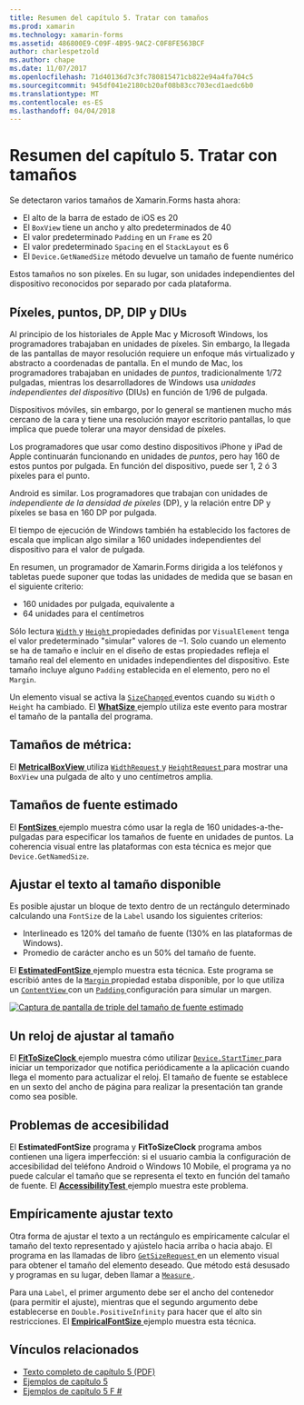 ```yaml
---
title: Resumen del capítulo 5. Tratar con tamaños
ms.prod: xamarin
ms.technology: xamarin-forms
ms.assetid: 486800E9-C09F-4B95-9AC2-C0F8FE563BCF
author: charlespetzold
ms.author: chape
ms.date: 11/07/2017
ms.openlocfilehash: 71d40136d7c3fc780815471cb822e94a4fa704c5
ms.sourcegitcommit: 945df041e2180cb20af08b83cc703ecd1aedc6b0
ms.translationtype: MT
ms.contentlocale: es-ES
ms.lasthandoff: 04/04/2018
---
```

# <a name="summary-of-chapter-5-dealing-with-sizes"></a>Resumen del capítulo 5. Tratar con tamaños

Se detectaron varios tamaños de Xamarin.Forms hasta ahora:

- El alto de la barra de estado de iOS es 20
- El `BoxView` tiene un ancho y alto predeterminados de 40
- El valor predeterminado `Padding` en un `Frame` es 20
- El valor predeterminado `Spacing` en el `StackLayout` es 6
- El `Device.GetNamedSize` método devuelve un tamaño de fuente numérico

Estos tamaños no son píxeles. En su lugar, son unidades independientes del dispositivo reconocidos por separado por cada plataforma.

## <a name="pixels-points-dps-dips-and-dius"></a>Píxeles, puntos, DP, DIP y DIUs

Al principio de los historiales de Apple Mac y Microsoft Windows, los programadores trabajaban en unidades de píxeles. Sin embargo, la llegada de las pantallas de mayor resolución requiere un enfoque más virtualizado y abstracto a coordenadas de pantalla. En el mundo de Mac, los programadores trabajaban en unidades de *puntos*, tradicionalmente 1/72 pulgadas, mientras los desarrolladores de Windows usa *unidades independientes del dispositivo* (DIUs) en función de 1/96 de pulgada.

Dispositivos móviles, sin embargo, por lo general se mantienen mucho más cercano de la cara y tiene una resolución mayor escritorio pantallas, lo que implica que puede tolerar una mayor densidad de píxeles.

Los programadores que usar como destino dispositivos iPhone y iPad de Apple continuarán funcionando en unidades de *puntos*, pero hay 160 de estos puntos por pulgada. En función del dispositivo, puede ser 1, 2 ó 3 píxeles para el punto.

Android es similar. Los programadores que trabajan con unidades de *independiente de la densidad de píxeles* (DP), y la relación entre DP y píxeles se basa en 160 DP por pulgada.

El tiempo de ejecución de Windows también ha establecido los factores de escala que implican algo similar a 160 unidades independientes del dispositivo para el valor de pulgada.

En resumen, un programador de Xamarin.Forms dirigida a los teléfonos y tabletas puede suponer que todas las unidades de medida que se basan en el siguiente criterio:

- 160 unidades por pulgada, equivalente a
- 64 unidades para el centímetros

Sólo lectura [ `Width` ](https://developer.xamarin.com/api/property/Xamarin.Forms.VisualElement.Width/) y [ `Height` ](https://developer.xamarin.com/api/property/Xamarin.Forms.VisualElement.Height/) propiedades definidas por `VisualElement` tenga el valor predeterminado "simular" valores de &ndash;1. Solo cuando un elemento se ha de tamaño e incluir en el diseño de estas propiedades refleja el tamaño real del elemento en unidades independientes del dispositivo. Este tamaño incluye alguno `Padding` establecida en el elemento, pero no el `Margin`.

Un elemento visual se activa la [ `SizeChanged` ](https://developer.xamarin.com/api/event/Xamarin.Forms.VisualElement.SizeChanged/) eventos cuando su `Width` o `Height` ha cambiado. El [ **WhatSize** ](https://github.com/xamarin/xamarin-forms-book-samples/tree/master/Chapter05/WhatSize) ejemplo utiliza este evento para mostrar el tamaño de la pantalla del programa.

## <a name="metrical-sizes"></a>Tamaños de métrica:

El [ **MetricalBoxView** ](https://github.com/xamarin/xamarin-forms-book-samples/tree/master/Chapter05/MetricalBoxView) utiliza [ `WidthRequest` ](https://developer.xamarin.com/api/property/Xamarin.Forms.VisualElement.WidthRequest/) y [ `HeightRequest` ](https://developer.xamarin.com/api/property/Xamarin.Forms.VisualElement.HeightRequest/) para mostrar una `BoxView` una pulgada de alto y uno centímetros amplia.

## <a name="estimated-font-sizes"></a>Tamaños de fuente estimado

El [ **FontSizes** ](https://github.com/xamarin/xamarin-forms-book-samples/tree/master/Chapter05/FontSizes) ejemplo muestra cómo usar la regla de 160 unidades-a-the-pulgadas para especificar los tamaños de fuente en unidades de puntos. La coherencia visual entre las plataformas con esta técnica es mejor que `Device.GetNamedSize`.

## <a name="fitting-text-to-available-size"></a>Ajustar el texto al tamaño disponible

Es posible ajustar un bloque de texto dentro de un rectángulo determinado calculando una `FontSize` de la `Label` usando los siguientes criterios:

- Interlineado es 120% del tamaño de fuente (130% en las plataformas de Windows).
- Promedio de carácter ancho es un 50% del tamaño de fuente.

El [ **EstimatedFontSize** ](https://github.com/xamarin/xamarin-forms-book-samples/tree/master/Chapter05/EstimatedFontSize) ejemplo muestra esta técnica. Este programa se escribió antes de la [ `Margin` ](https://developer.xamarin.com/api/property/Xamarin.Forms.View.Margin/) propiedad estaba disponible, por lo que utiliza un [ `ContentView` ](https://developer.xamarin.com/api/type/Xamarin.Forms.ContentView/) con un [ `Padding` ](https://developer.xamarin.com/api/property/Xamarin.Forms.Layout.Padding/) configuración para simular un margen.

[![Captura de pantalla de triple del tamaño de fuente estimado](images/ch05fg07-small.png "texto se ajusta al tamaño disponible")](images/ch05fg07-large.png#lightbox "texto se ajusta al tamaño disponible")

## <a name="a-fit-to-size-clock"></a>Un reloj de ajustar al tamaño

El [ **FitToSizeClock** ](https://github.com/xamarin/xamarin-forms-book-samples/tree/master/Chapter05/FitToSizeClock) ejemplo muestra cómo utilizar [ `Device.StartTimer` ](https://developer.xamarin.com/api/member/Xamarin.Forms.Device.StartTimer/p/System.TimeSpan/System.Func%7BSystem.Boolean%7D/) para iniciar un temporizador que notifica periódicamente a la aplicación cuando llega el momento para actualizar el reloj. El tamaño de fuente se establece en un sexto del ancho de página para realizar la presentación tan grande como sea posible.

## <a name="accessibility-issues"></a>Problemas de accesibilidad

El **EstimatedFontSize** programa y **FitToSizeClock** programa ambos contienen una ligera imperfección: si el usuario cambia la configuración de accesibilidad del teléfono Android o Windows 10 Mobile, el programa ya no puede calcular el tamaño que se representa el texto en función del tamaño de fuente. El [ **AccessibilityTest** ](https://github.com/xamarin/xamarin-forms-book-samples/tree/master/Chapter05/AccessibilityTest) ejemplo muestra este problema.

## <a name="empirically-fitting-text"></a>Empíricamente ajustar texto

Otra forma de ajustar el texto a un rectángulo es empíricamente calcular el tamaño del texto representado y ajústelo hacia arriba o hacia abajo. El programa en las llamadas de libro [ `GetSizeRequest` ](https://developer.xamarin.com/api/member/Xamarin.Forms.VisualElement.GetSizeRequest/p/System.Double/System.Double/) en un elemento visual para obtener el tamaño del elemento deseado. Que método está desusado y programas en su lugar, deben llamar a [ `Measure` ](https://developer.xamarin.com/api/member/Xamarin.Forms.VisualElement.Measure/p/System.Double/System.Double/Xamarin.Forms.MeasureFlags/).

Para una `Label`, el primer argumento debe ser el ancho del contenedor (para permitir el ajuste), mientras que el segundo argumento debe establecerse en `Double.PositiveInfinity` para hacer que el alto sin restricciones. El [ **EmpiricalFontSize** ](https://github.com/xamarin/xamarin-forms-book-samples/tree/master/Chapter05/EmpiricalFontSize) ejemplo muestra esta técnica.



## <a name="related-links"></a>Vínculos relacionados

- [Texto completo de capítulo 5 (PDF)](https://download.xamarin.com/developer/xamarin-forms-book/XamarinFormsBook-Ch05-Apr2016.pdf)
- [Ejemplos de capítulo 5](https://github.com/xamarin/xamarin-forms-book-samples/tree/master/Chapter05)
- [Ejemplos de capítulo 5 F #](https://github.com/xamarin/xamarin-forms-book-samples/tree/master/Chapter05/FS)

